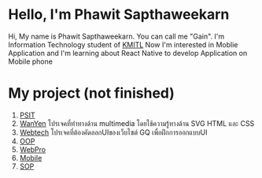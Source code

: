 # Hello, I'm Phawit Sapthaweekarn
Hi, My name is Phawit Sapthaweekarn. You can call me "Gain". I'm Information Technology student of [KMITL](https://www.it.kmitl.ac.th/en/) Now I'm interested in Moblie Application and I'm learning about React Native to develop Application on Mobile phone

# My project (not finished)
1. [PSIT](https://github.com/phawit-s/PSIT-Project-2019)
2. [WanYen](https://github.com/fluke1352/WanYen) โปรเจคที่ทำทางด้าน multimedia โดยใช้ความรู้ทางด้าน SVG HTML และ CSS
3. [Webtech](https://github.com/phawit-s/webtech-get-A) โปรเจคที่ต้องคัดลอกUIของเว็บไซต์ GQ เพื่อฝึกการออกแบบUI
4. [OOP](https://github.com/phawit-s/OOP_GET_A)
5. [WebPro](https://github.com/phawit-s/webpro_GET_A)
6. [Mobile](https://github.com/phawit-s/docdoc)
7. [SOP](https://github.com/phawit-s/WebCoconut)
